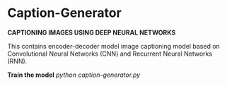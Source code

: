 # Caption-Generator
**CAPTIONING IMAGES USING DEEP NEURAL NETWORKS**

This contains encoder-decoder model image captioning model based on Convolutional Neural Networks (CNN) and Recurrent Neural Networks (RNN).

**Train the model**
*python caption-generator.py*

